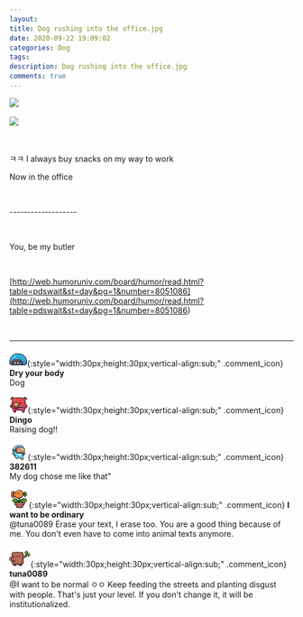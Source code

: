 ```yaml
---
layout: 
title: Dog rushing into the office.jpg
date: 2020-09-22 19:09:02
categories: Dog
tags: 
description: Dog rushing into the office.jpg
comments: true
---
```


![](https://blog.kakaocdn.net/dn/cMnmKA/btqJgMZyWP2/ad6TLRTRVGPMIJJNy7nw50/img.jpg)

![](https://blog.kakaocdn.net/dn/c3QNj5/btqI9pw2xPT/tI48Bw3vb08uCWW5FojdU1/img.jpg)

​

ㅋㅋ I always buy snacks on my way to work

Now in the office

​

\----‐-----‐--------

​

You, be my butler

​

[http://web.humoruniv.com/board/humor/read.html?table=pdswait&st=day&pg=1&number=8051086](<http://web.humoruniv.com/board/humor/read.html?table=pdswait&st=day&pg=1&number=8051086>)

​

* * *

![comment](/assets/character/turtle.png){:style="width:30px;height:30px;vertical-align:sub;" .comment_icon} **Dry your body**  
Dog   
  
![comment](/assets/character/pig.png){:style="width:30px;height:30px;vertical-align:sub;" .comment_icon} **Dingo**  
Raising dog!!   
  
![comment](/assets/character/goggle.png){:style="width:30px;height:30px;vertical-align:sub;" .comment_icon} **382611**  
My dog ​​chose me like that"   
  
![comment](/assets/character/plant.png){:style="width:30px;height:30px;vertical-align:sub;" .comment_icon} **I want to be ordinary**  
@tuna0089 Erase your text, I erase too. You are a good thing because of me. You don't even have to come into animal texts anymore.  
  
![comment](/assets/character/trunk.png){:style="width:30px;height:30px;vertical-align:sub;" .comment_icon} **tuna0089**  
@I want to be normal ㅇㅇ Keep feeding the streets and planting disgust with people. That's just your level. If you don't change it, it will be institutionalized.  
  

